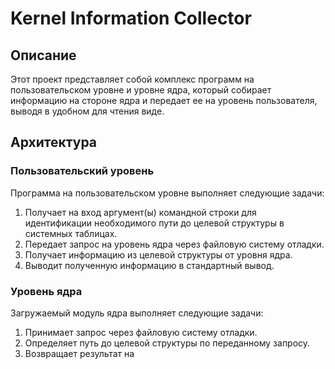 # Kernel Information Collector

## Описание

Этот проект представляет собой комплекс программ на пользовательском уровне и уровне ядра, который собирает информацию на стороне ядра и передает ее на уровень пользователя, выводя в удобном для чтения виде.

## Архитектура

### Пользовательский уровень
Программа на пользовательском уровне выполняет следующие задачи:
1. Получает на вход аргумент(ы) командной строки для идентификации необходимого пути до целевой структуры в системных таблицах.
2. Передает запрос на уровень ядра через файловую систему отладки.
3. Получает информацию из целевой структуры от уровня ядра.
4. Выводит полученную информацию в стандартный вывод.

### Уровень ядра
Загружаемый модуль ядра выполняет следующие задачи:
1. Принимает запрос через файловую систему отладки.
2. Определяет путь до целевой структуры по переданному запросу.
3. Возвращает результат на
